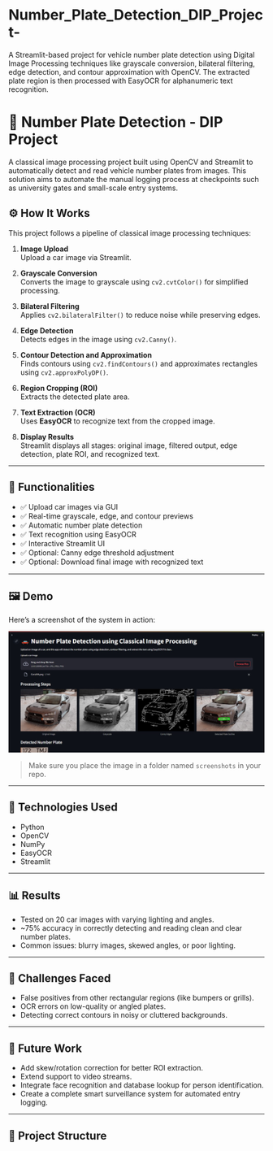 # Number_Plate_Detection_DIP_Project-
A Streamlit-based project for vehicle number plate detection using Digital Image Processing techniques like grayscale conversion, bilateral filtering, edge detection, and contour approximation with OpenCV. The extracted plate region is then processed with EasyOCR for alphanumeric text recognition.
# 🚗 Number Plate Detection - DIP Project

A classical image processing project built using OpenCV and Streamlit to automatically detect and read vehicle number plates from images. This solution aims to automate the manual logging process at checkpoints such as university gates and small-scale entry systems.


## ⚙️ How It Works

This project follows a pipeline of classical image processing techniques:

1. **Image Upload**  
   Upload a car image via Streamlit.

2. **Grayscale Conversion**  
   Converts the image to grayscale using `cv2.cvtColor()` for simplified processing.

3. **Bilateral Filtering**  
   Applies `cv2.bilateralFilter()` to reduce noise while preserving edges.

4. **Edge Detection**  
   Detects edges in the image using `cv2.Canny()`.

5. **Contour Detection and Approximation**  
   Finds contours using `cv2.findContours()` and approximates rectangles using `cv2.approxPolyDP()`.

6. **Region Cropping (ROI)**  
   Extracts the detected plate area.

7. **Text Extraction (OCR)**  
   Uses **EasyOCR** to recognize text from the cropped image.

8. **Display Results**  
   Streamlit displays all stages: original image, filtered output, edge detection, plate ROI, and recognized text.

---

## 🧰 Functionalities

- ✅ Upload car images via GUI  
- ✅ Real-time grayscale, edge, and contour previews  
- ✅ Automatic number plate detection  
- ✅ Text recognition using EasyOCR  
- ✅ Interactive Streamlit UI  
- ✅ Optional: Canny edge threshold adjustment  
- ✅ Optional: Download final image with recognized text

---

## 🖼️ Demo

Here’s a screenshot of the system in action:

![Demo Screenshot](Demo_Screenshots/testing_Screenshot_3.jpg)

> Make sure you place the image in a folder named `screenshots` in your repo.

---

## 🔧 Technologies Used

- Python
- OpenCV
- NumPy
- EasyOCR
- Streamlit

---

## 📊 Results

- Tested on 20 car images with varying lighting and angles.
- ~75% accuracy in correctly detecting and reading clean and clear number plates.
- Common issues: blurry images, skewed angles, or poor lighting.

---

## 🚧 Challenges Faced

- False positives from other rectangular regions (like bumpers or grills).
- OCR errors on low-quality or angled plates.
- Detecting correct contours in noisy or cluttered backgrounds.

---

## 🔮 Future Work

- Add skew/rotation correction for better ROI extraction.
- Extend support to video streams.
- Integrate face recognition and database lookup for person identification.
- Create a complete smart surveillance system for automated entry logging.

---

## 📁 Project Structure


